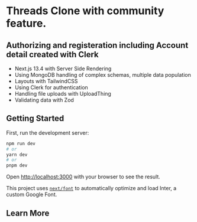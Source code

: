 # Threads Clone with community feature.
## Authorizing and registeration including Account detail created with Clerk

- Next.js 13.4 with Server Side Rendering
- Using MongoDB handling of complex schemas, multiple data population
- Layouts with TailwindCSS
- Using Clerk for authentication
- Handling file uploads with UploadThing
- Validating data with Zod

## Getting Started

First, run the development server:

```bash
npm run dev
# or
yarn dev
# or
pnpm dev
```

Open [http://localhost:3000](http://localhost:3000) with your browser to see the result.

This project uses [`next/font`](https://nextjs.org/docs/basic-features/font-optimization) to automatically optimize and load Inter, a custom Google Font.

## Learn More



